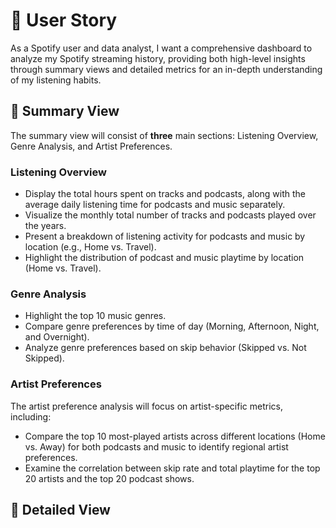 # :dart: User Story
As a Spotify user and data analyst, I want a comprehensive dashboard to analyze my Spotify streaming history, providing both high-level insights through summary views and detailed metrics for an in-depth understanding of my listening habits.

## :bookmark_tabs: Summary View
The summary view will consist of **three** main sections: Listening Overview, Genre Analysis, and Artist Preferences.

### Listening Overview
- Display the total hours spent on tracks and podcasts, along with the average daily listening time for podcasts and music separately.  
- Visualize the monthly total number of tracks and podcasts played over the years.  
- Present a breakdown of listening activity for podcasts and music by location (e.g., Home vs. Travel).  
- Highlight the distribution of podcast and music playtime by location (Home vs. Travel).

### Genre Analysis
- Highlight the top 10 music genres.  
- Compare genre preferences by time of day (Morning, Afternoon, Night, and Overnight).  
- Analyze genre preferences based on skip behavior (Skipped vs. Not Skipped).

### Artist Preferences
The artist preference analysis will focus on artist-specific metrics, including:
- Compare the top 10 most-played artists across different locations (Home vs. Away) for both podcasts and music to identify regional artist preferences.  
- Examine the correlation between skip rate and total playtime for the top 20 artists and the top 20 podcast shows.  

## :microscope: Detailed View